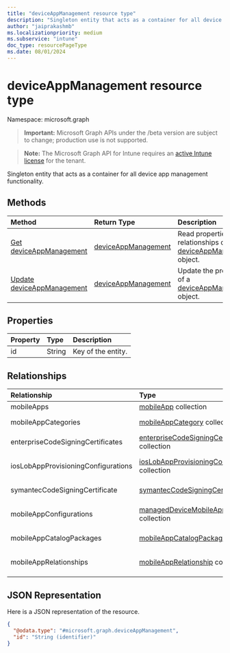 ```yaml
---
title: "deviceAppManagement resource type"
description: "Singleton entity that acts as a container for all device app management functionality."
author: "jaiprakashmb"
ms.localizationpriority: medium
ms.subservice: "intune"
doc_type: resourcePageType
ms.date: 08/01/2024
---
```


# deviceAppManagement resource type

Namespace: microsoft.graph

> **Important:** Microsoft Graph APIs under the /beta version are subject to change; production use is not supported.

> **Note:** The Microsoft Graph API for Intune requires an [active Intune license](https://go.microsoft.com/fwlink/?linkid=839381) for the tenant.

Singleton entity that acts as a container for all device app management functionality.

## Methods
|Method|Return Type|Description|
|:---|:---|:---|
|[Get deviceAppManagement](../api/intune-apps-deviceappmanagement-get.md)|[deviceAppManagement](../resources/intune-apps-deviceappmanagement.md)|Read properties and relationships of the [deviceAppManagement](../resources/intune-apps-deviceappmanagement.md) object.|
|[Update deviceAppManagement](../api/intune-apps-deviceappmanagement-update.md)|[deviceAppManagement](../resources/intune-apps-deviceappmanagement.md)|Update the properties of a [deviceAppManagement](../resources/intune-apps-deviceappmanagement.md) object.|

## Properties
|Property|Type|Description|
|:---|:---|:---|
|id|String|Key of the entity.|

## Relationships
|Relationship|Type|Description|
|:---|:---|:---|
|mobileApps|[mobileApp](../resources/intune-apps-mobileapp.md) collection|The mobile apps.|
|mobileAppCategories|[mobileAppCategory](../resources/intune-apps-mobileappcategory.md) collection|The mobile app categories.|
|enterpriseCodeSigningCertificates|[enterpriseCodeSigningCertificate](../resources/intune-apps-enterprisecodesigningcertificate.md) collection|The Windows Enterprise Code Signing Certificate.|
|iosLobAppProvisioningConfigurations|[iosLobAppProvisioningConfiguration](../resources/intune-apps-ioslobappprovisioningconfiguration.md) collection|The IOS Lob App Provisioning Configurations.|
|symantecCodeSigningCertificate|[symantecCodeSigningCertificate](../resources/intune-apps-symanteccodesigningcertificate.md)|The WinPhone Symantec Code Signing Certificate.|
|mobileAppConfigurations|[managedDeviceMobileAppConfiguration](../resources/intune-apps-manageddevicemobileappconfiguration.md) collection|The Managed Device Mobile Application Configurations.|
|mobileAppCatalogPackages|[mobileAppCatalogPackage](../resources/intune-apps-mobileappcatalogpackage.md) collection|MobileAppCatalogPackage entities.|
|mobileAppRelationships|[mobileAppRelationship](../resources/intune-apps-mobileapprelationship.md) collection|List mobileAppRelationship objects for mobile applications.|

## JSON Representation
Here is a JSON representation of the resource.
<!-- {
  "blockType": "resource",
  "keyProperty": "id",
  "@odata.type": "microsoft.graph.deviceAppManagement"
}
-->
``` json
{
  "@odata.type": "#microsoft.graph.deviceAppManagement",
  "id": "String (identifier)"
}
```
